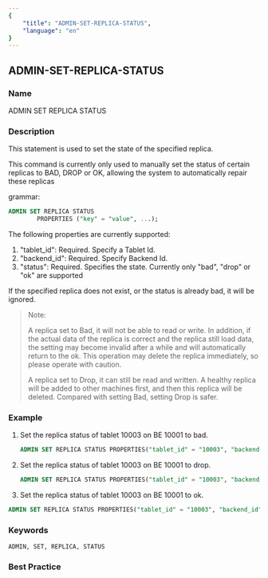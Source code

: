 ```yaml
---
{
    "title": "ADMIN-SET-REPLICA-STATUS",
    "language": "en"
}
---
```


<!--
Licensed to the Apache Software Foundation (ASF) under one
or more contributor license agreements.  See the NOTICE file
distributed with this work for additional information
regarding copyright ownership.  The ASF licenses this file
to you under the Apache License, Version 2.0 (the
"License"); you may not use this file except in compliance
with the License.  You may obtain a copy of the License at

  http://www.apache.org/licenses/LICENSE-2.0

Unless required by applicable law or agreed to in writing,
software distributed under the License is distributed on an
"AS IS" BASIS, WITHOUT WARRANTIES OR CONDITIONS OF ANY
KIND, either express or implied.  See the License for the
specific language governing permissions and limitations
under the License.
-->

## ADMIN-SET-REPLICA-STATUS

### Name

ADMIN SET REPLICA STATUS

### Description

This statement is used to set the state of the specified replica.

This command is currently only used to manually set the status of certain replicas to BAD, DROP or OK, allowing the system to automatically repair these replicas

grammar:

```sql
ADMIN SET REPLICA STATUS
        PROPERTIES ("key" = "value", ...);
````

 The following properties are currently supported:

1. "tablet_id": Required. Specify a Tablet Id.
2. "backend_id": Required. Specify Backend Id.
3. "status": Required. Specifies the state. Currently only "bad", "drop" or "ok" are supported

If the specified replica does not exist, or the status is already bad, it will be ignored.

> Note:
>
> A replica set to Bad, it will not be able to read or write. In addition, if the actual data of the replica is correct and the replica still load data, the setting may become invalid after a while and will automatically return to the ok. This operation may delete the replica immediately, so please operate with caution.
>
> A replica set to Drop, it can still be read and written. A healthy replica will be added to other machines first, and then this replica will be deleted. Compared with setting Bad, setting Drop is safer.

### Example

 1. Set the replica status of tablet 10003 on BE 10001 to bad.

       ```sql
    ADMIN SET REPLICA STATUS PROPERTIES("tablet_id" = "10003", "backend_id" = "10001", "status" = "bad");
       ````

 2. Set the replica status of tablet 10003 on BE 10001 to drop.

       ```sql
    ADMIN SET REPLICA STATUS PROPERTIES("tablet_id" = "10003", "backend_id" = "10001", "status" = "drop");
       ````


 3. Set the replica status of tablet 10003 on BE 10001 to ok.

   ```sql
   ADMIN SET REPLICA STATUS PROPERTIES("tablet_id" = "10003", "backend_id" = "10001", "status" = "ok");
   ````

### Keywords

    ADMIN, SET, REPLICA, STATUS

### Best Practice


